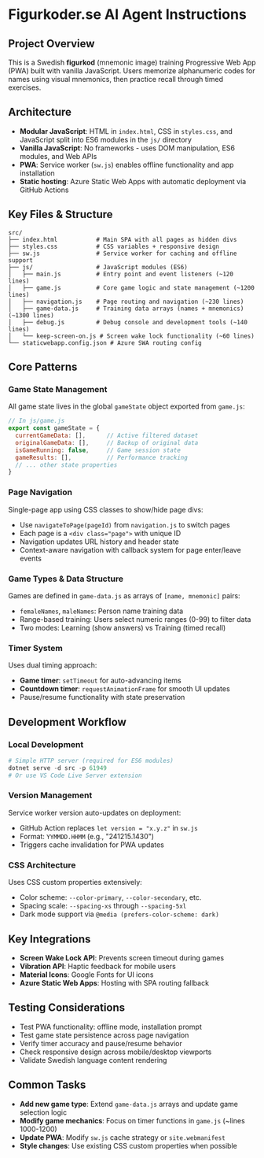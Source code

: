 # Figurkoder.se AI Agent Instructions

## Project Overview
This is a Swedish **figurkod** (mnemonic image) training Progressive Web App (PWA) built with vanilla JavaScript. Users memorize alphanumeric codes for names using visual mnemonics, then practice recall through timed exercises.

## Architecture
- **Modular JavaScript**: HTML in `index.html`, CSS in `styles.css`, and JavaScript split into ES6 modules in the `js/` directory
- **Vanilla JavaScript**: No frameworks - uses DOM manipulation, ES6 modules, and Web APIs
- **PWA**: Service worker (`sw.js`) enables offline functionality and app installation
- **Static hosting**: Azure Static Web Apps with automatic deployment via GitHub Actions

## Key Files & Structure
```
src/
├── index.html           # Main SPA with all pages as hidden divs
├── styles.css           # CSS variables + responsive design
├── sw.js                # Service worker for caching and offline support
├── js/                  # JavaScript modules (ES6)
│   ├── main.js          # Entry point and event listeners (~120 lines)
│   ├── game.js          # Core game logic and state management (~1200 lines)
│   ├── navigation.js    # Page routing and navigation (~230 lines)
│   ├── game-data.js     # Training data arrays (names + mnemonics) (~1300 lines)
│   ├── debug.js         # Debug console and development tools (~140 lines)
│   └── keep-screen-on.js # Screen wake lock functionality (~60 lines)
└── staticwebapp.config.json # Azure SWA routing config
```

## Core Patterns

### Game State Management
All game state lives in the global `gameState` object exported from `game.js`:
```javascript
// In js/game.js
export const gameState = {
  currentGameData: [],      // Active filtered dataset
  originalGameData: [],     // Backup of original data
  isGameRunning: false,     // Game session state
  gameResults: [],          // Performance tracking
  // ... other state properties
}
```

### Page Navigation
Single-page app using CSS classes to show/hide page divs:
- Use `navigateToPage(pageId)` from `navigation.js` to switch pages
- Each page is a `<div class="page">` with unique ID
- Navigation updates URL history and header state
- Context-aware navigation with callback system for page enter/leave events

### Game Types & Data Structure
Games are defined in `game-data.js` as arrays of `[name, mnemonic]` pairs:
- `femaleNames`, `maleNames`: Person name training data
- Range-based training: Users select numeric ranges (0-99) to filter data
- Two modes: Learning (show answers) vs Training (timed recall)

### Timer System
Uses dual timing approach:
- **Game timer**: `setTimeout` for auto-advancing items
- **Countdown timer**: `requestAnimationFrame` for smooth UI updates
- Pause/resume functionality with state preservation

## Development Workflow

### Local Development
```powershell
# Simple HTTP server (required for ES6 modules)
dotnet serve -d src -p 61949
# Or use VS Code Live Server extension
```

### Version Management
Service worker version auto-updates on deployment:
- GitHub Action replaces `let version = "x.y.z"` in `sw.js`
- Format: `YYMMDD.HHMM` (e.g., "241215.1430")
- Triggers cache invalidation for PWA updates

### CSS Architecture
Uses CSS custom properties extensively:
- Color scheme: `--color-primary`, `--color-secondary`, etc.
- Spacing scale: `--spacing-xs` through `--spacing-5xl`
- Dark mode support via `@media (prefers-color-scheme: dark)`

## Key Integrations
- **Screen Wake Lock API**: Prevents screen timeout during games
- **Vibration API**: Haptic feedback for mobile users
- **Material Icons**: Google Fonts for UI icons
- **Azure Static Web Apps**: Hosting with SPA routing fallback

## Testing Considerations
- Test PWA functionality: offline mode, installation prompt
- Test game state persistence across page navigation
- Verify timer accuracy and pause/resume behavior
- Check responsive design across mobile/desktop viewports
- Validate Swedish language content rendering

## Common Tasks
- **Add new game type**: Extend `game-data.js` arrays and update game selection logic
- **Modify game mechanics**: Focus on timer functions in `game.js` (~lines 1000-1200)
- **Update PWA**: Modify `sw.js` cache strategy or `site.webmanifest`
- **Style changes**: Use existing CSS custom properties when possible
